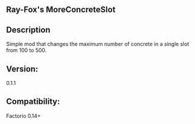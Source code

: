 ## Ray-Fox's MoreConcreteSlot

## Description

Simple mod that changes the maximum number of concrete in a single slot from 100 to 500.

## Version:
0.1.1
## Compatibility:
Factorio 0.14+
